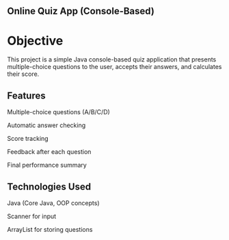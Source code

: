 ## Online Quiz App (Console-Based)
# Objective
This project is a simple Java console-based quiz application that presents multiple-choice questions to the user, accepts their answers, and calculates their score.

## Features
Multiple-choice questions (A/B/C/D)

Automatic answer checking

Score tracking

Feedback after each question

Final performance summary

## Technologies Used
Java (Core Java, OOP concepts)

Scanner for input

ArrayList for storing questions
